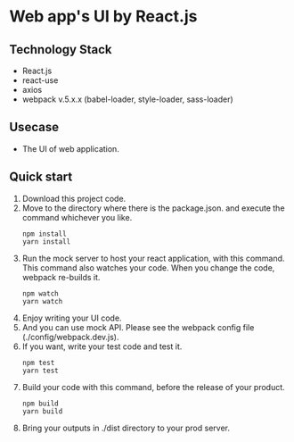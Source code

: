 # Web app's UI by React.js

## Technology Stack

- React.js
- react-use
- axios
- webpack v.5.x.x (babel-loader, style-loader, sass-loader)

## Usecase

- The UI of web application.


## Quick start

1. Download this project code.
2. Move to the directory where there is the package.json. and execute the command whichever you like.
   ```
   npm install
   yarn install
   ```
3. Run the mock server to host your react application, with this command. This command also watches your code. When you change the code, webpack re-builds it.
   ```
   npm watch
   yarn watch
   ```
4. Enjoy writing your UI code.
5. And you can use mock API. Please see the webpack config file (./config/webpack.dev.js).
6. If you want, write your test code and test it.
   ```
   npm test
   yarn test
   ```
7. Build your code with this command, before the release of your product.
   ```
   npm build
   yarn build
   ```
8. Bring your outputs in ./dist directory to your prod server.
